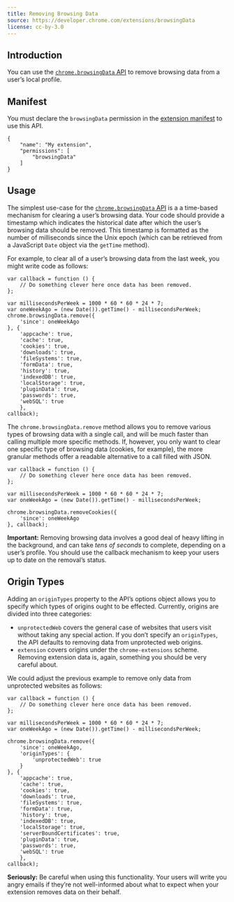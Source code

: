 ```yaml
---
title: Removing Browsing Data
source: https://developer.chrome.com/extensions/browsingData
license: cc-by-3.0
---
```


## Introduction

You can use the [`chrome.browsingData` API](https://developer.chrome.com/extensions/browsingData) to remove browsing data from a user’s local profile.

## Manifest

You must declare the `browsingData` permission in the [extension manifest](/extensions/manifest/) to use this API.

	{
		"name": "My extension",
		"permissions": [
			"browsingData"
		]
	}

## Usage

The simplest use-case for the [`chrome.browsingData` API](https://developer.chrome.com/extensions/browsingData) is a a time-based mechanism for clearing a user’s browsing data. Your code should provide a timestamp which indicates the historical date after which the user’s browsing data should be removed. This timestamp is formatted as the number of milliseconds since the Unix epoch (which can be retrieved from a JavaScript `Date` object via the `getTime` method).

For example, to clear all of a user’s browsing data from the last week, you might write code as follows:

	var callback = function () {
		// Do something clever here once data has been removed.
	};

	var millisecondsPerWeek = 1000 * 60 * 60 * 24 * 7;
	var oneWeekAgo = (new Date()).getTime() - millisecondsPerWeek;
	chrome.browsingData.remove({
		'since': oneWeekAgo
	}, {
		'appcache': true,
		'cache': true,
		'cookies': true,
		'downloads': true,
		'fileSystems': true,
		'formData': true,
		'history': true,
		'indexedDB': true,
		'localStorage': true,
		'pluginData': true,
		'passwords': true,
		'webSQL': true
		},
	callback);

The `chrome.browsingData.remove` method allows you to remove various types of browsing data with a single call, and will be much faster than calling multiple more specific methods. If, however, you only want to clear one specific type of browsing data (cookies, for example), the more granular methods offer a readable alternative to a call filled with JSON.

	var callback = function () {
		// Do something clever here once data has been removed.
	};

	var millisecondsPerWeek = 1000 * 60 * 60 * 24 * 7;
	var oneWeekAgo = (new Date()).getTime() - millisecondsPerWeek;

	chrome.browsingData.removeCookies({
		'since': oneWeekAgo
	}, callback);

**Important:** Removing browsing data involves a good deal of heavy lifting in the background, and can take _tens of seconds_ to complete, depending on a user’s profile. You should use the callback mechanism to keep your users up to date on the removal’s status.

## Origin Types

Adding an `originTypes` property to the API’s options object allows you to specify which types of origins ought to be effected. Currently, origins are divided into three categories:

- `unprotectedWeb` covers the general case of websites that users visit without taking any special action. If you don’t specify an `originTypes`, the API defaults to removing data from unprotected web origins.
- `extension` covers origins under the `chrome-extensions` scheme. Removing extension data is, again, something you should be very careful about.

We could adjust the previous example to remove only data from unprotected websites as follows:

	var callback = function () {
		// Do something clever here once data has been removed.
	};

	var millisecondsPerWeek = 1000 * 60 * 60 * 24 * 7;
	var oneWeekAgo = (new Date()).getTime() - millisecondsPerWeek;

	chrome.browsingData.remove({
		'since': oneWeekAgo,
		'originTypes': {
			'unprotectedWeb': true
		}
	}, {
		'appcache': true,
		'cache': true,
		'cookies': true,
		'downloads': true,
		'fileSystems': true,
		'formData': true,
		'history': true,
		'indexedDB': true,
		'localStorage': true,
		'serverBoundCertificates': true,
		'pluginData': true,
		'passwords': true,
		'webSQL': true
		},
	callback);

**Seriously:** Be careful when using this functionality. Your users will write you angry emails if they’re not well-informed about what to expect when your extension removes data on their behalf.
